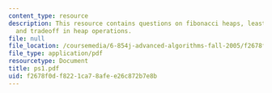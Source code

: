```yaml
---
content_type: resource
description: This resource contains questions on fibonacci heaps, least common ancestor
  and tradeoff in heap operations.
file: null
file_location: /coursemedia/6-854j-advanced-algorithms-fall-2005/f2678f0df8221ca78afee26c872b7e8b_ps1.pdf
file_type: application/pdf
resourcetype: Document
title: ps1.pdf
uid: f2678f0d-f822-1ca7-8afe-e26c872b7e8b
---
```

